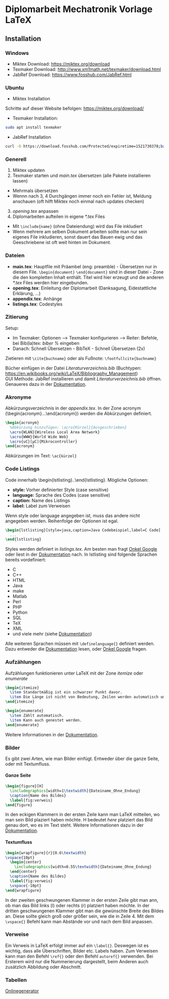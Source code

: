 # Diplomarbeit Mechatronik Vorlage LaTeX

## Installation

### Windows

+ Miktex Download: https://miktex.org/download
+ Texmaker Download: http://www.xm1math.net/texmaker/download.html
+ JabRef Download: https://www.fosshub.com/JabRef.html

### Ubuntu

+ Miktex Installation

Schritte auf dieser Website befolgen: https://miktex.org/download/

+ Texmaker Installation:

```sh
sudo apt install texmaker
```

+ JabRef Installation

```sh
curl -O https://download.fosshub.com/Protected/expiretime=1521730378;badurl=aHR0cDovL3d3dy5mb3NzaHViLmNvbS9KYWJSZWYuaHRtbA==/c0b77993bf76fc825f3671c50592b54ffcbf85edc29038c4713961f75016d510/JabRef/JabRef-4.1.jar
```

### Generell

1. Miktex updaten
2. Texmaker starten und _main.tex_ übersetzen (alle Pakete installieren lassen)
  + Mehrmals übersetzen
  + Wennn nach 3, 4 Durchgängen immer noch ein Fehler ist, Meldung anschauen (oft hilft Miktex noch einmal nach updates checken)
3. _opening.tex_ anpassen
4. Diplomarbeiten aufteilen in eigene _*.tex_ Files
  + Mit `\include{name}` (ohne Dateiendung) wird das File inkludiert
  + Wenn mehrere am selben Dokument arbeiten sollte man nur sein eigenes File inkludieren, sonst dauert das Bauen ewig und das Geeschriebene ist oft weit hinten im Dokument.

### Dateien

+ __main.tex__: Hauptfile mit Präambel (eng: preamble) - Übersetzen nur in diesem File. `\begin{document}` `\end{document}` sind in dieser Datei - Zone die den kompletten Inhalt enthält. Titel wird hier erzeugt und die anderen _*.tex_ Files werden hier eingebunden. 
+ __opening.tex__: Einleitung der Diplomarbeit (Danksagung, Eidestattliche Erklärung, ...)
+ __appendix.tex__: Anhänge
+ __listings.tex__: Codestyles

### Zitierung

Setup:

+ Im Texmaker: Optionen --> Texmaker konfigurieren --> Reiter: Befehle, bei Bib(la)tex: _biber %_ eingeben
+ Danach: Schnell Übersetzen - BibTeX - Schnell Übersetzen (2x)

Zietieren mit `\cite{buchname}` oder als Fußnote: `\footfullcite{buchname}`

Bücher einfügen in der Datei _Literaturverzeichnis.bib_ (Buchtypen: https://en.wikibooks.org/wiki/LaTeX/Bibliography_Management)  
GUI Methode: JabRef installieren und damit _Literaturverzeichnis.bib_ öffnen. Genaueres dazu in der [Dokumentation](https://help.jabref.org/).

### Akronyme

Abkürzungsverzeichnis in der _appendix.tex_.
In der Zone acronym (\begin{acronym}...\end{acronym}) werden die Abkürzungen definiert.

```tex
\begin{acronym}
  %Abkürzung hinzufügen: \acro{Kürzel}{Ausgeschrieben}
  \acro{WLAN}{Wireless Local Area Network}
  \acro{WWW}{World Wide Web}
  \acro{uC}[µC]{Mikrocontroller}
\end{acronym}
```

Abkürzungen im Text: `\ac{kürzel}`

### Code Listings

Code innerhalb \begin{lstlisting}..\end{lstlisting}.
Mögliche Optionen:

+ __style:__ Vorher definierter Style (case sensitive)
+ __language:__ Sprache des Codes (case sensitive)
+ __caption:__ Name des Listings
+ __label:__ Label zum Verweisen

Wenn style oder language angegeben ist, muss das andere nicht angegeben werden. Reihenfolge der Optionen ist egal.

```tex
\begin{lstlisting}[style=java,caption=Java Codebeispiel,label=C Code]
  ...
\end{lstlisting}
```

Styles werden definiert in _listings.tex_. Am besten man fragt [Onkel Google](https://www.google.com) oder liest in der [Dokumentation](https://en.m.wikibooks.org/wiki/LaTeX/Source_Code_Listings) nach. In lstlisting sind folgende Sprachen bereits vordefiniert:

+ C
+ C++
+ HTML
+ Java
+ make
+ Matlab
+ Perl
+ PHP
+ Python
+ SQL
+ TeX
+ XML
+ und viele mehr (siehe [Dokumentation](https://en.m.wikibooks.org/wiki/LaTeX/Source_Code_Listings#Supported_languages))

Alle weiteren Sprachen müssen mit `\definelanguage{}` definiert werden. Dazu entweder die [Dokumentation](https://ctan.org/tex-archive/macros/latex/contrib/listings/) lesen, oder [Onkel Google](https://google.com) fragen.

### Aufzählungen

Aufzählungen funktionieren unter LaTeX mit der Zone _itemize_ oder _enumerate_

```tex
\begin{itemize}
  \item Standartmäßig ist ein schwarzer Punkt davor.
  \item Die Länge ist nicht von Bedeutung, Zeilen werden automatisch umgebrochen.
\end{itemize}
```

```tex
\begin{enumerate}
  \item Zählt automatisch.
  \item Kann auch genestet werden.
\end{enumerate}
```

Weitere Informationen in der [Dokumentation](https://www.sharelatex.com/learn/Lists).

### Bilder

Es gibt zwei Arten, wie man Bilder einfügt. Entweder über die ganze Seite, oder mit Textumfluss.

#### Ganze Seite

```tex
\begin{figure}[H]
  \includegraphics[width=1\textwidth]{Dateiname_Ohne_Endung}
  \caption{Name des Bildes}
  \label{fig:verweis}
\end{figure}
```

In den eckigen Klammern in der ersten Zeile kann man LaTeX mitteilen, wo man sein Bild plaziert haben möchte. H bedeutet _here_ platziert das Bild genau dort, wo es im Text steht. Weitere Informationen dazu in der [Dokumentation](https://www.sharelatex.com/learn/Positioning_of_Figures).

#### Textumfluss

```tex
\begin{wrapfigure}{r}{0.6\textwidth}
\vspace{10pt}
  \begin{center}
    \includegraphics[width=0.55\textwidth]{Dateiname_Ohne_Endung}
  \end{center}
  \caption{Name des Bildes}
  \label{fig:verweis}
  \vspace{-10pt}
\end{wrapfigure}
```

In der zweiten geschwungenen Klammer in der ersten Zeile gibt man ann, ob man das Bild links (l) oder rechts (r) platziert haben möchte. In der dritten geschwungenen Klammer gibt man die gewünschte Breite des Bildes an. Diese sollte gleich groß oder größer sein, wie die in Zeile 4. Mit dem `\vspace{}` Befehl kann man Abstände vor und nach dem Bild anpassen.

### Verweise

Ein Verweis in LaTeX erfolgt immer auf ein `\label{}`. Deswegen ist es wichtig, dass alle Überschriften, Bilder etc. Labels haben. Zum Verweisen kann man den Befehl `\ref{}` oder den Befehl `autoref{}` verwenden. Bei Ersterem wird nur die Nummerierung dargestellt, beim Anderen auch zusätzlich Abbildung oder Abschnitt.

### Tabellen

[Onlinegenerator](https://duckduckgo.com/?q=latex+table+generator)
